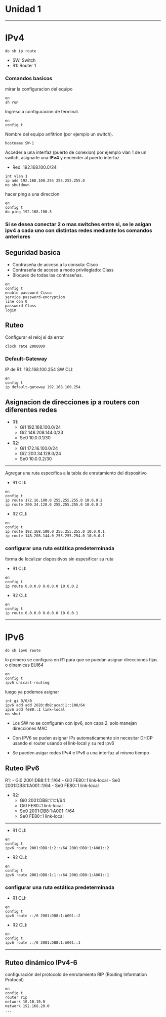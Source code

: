 # Unidad 1
---
# IPv4
```
do sh ip route
```
- SW: Switch
- R1: Router 1
### Comandos basicos
mirar la configuracion del equipo
```
en
sh run
```
Ingreso a configuracion de terminal.
```
en
config t
```
Nombre del equipo anfitrion (por ejemplo un switch).
```
hostname SW-1
```
Acceder a una interfaz (puerto de conexion) por ejemplo vlan 1 de un switch, asignarle una **IPv4** y encender al puerto interfaz.
- Red: 192.168.100.0/24
```
int vlan 1
ip add 192.168.100.254 255.255.255.0
no shutdown
```
hacer ping a una direccion
```
en
config t
do ping 192.168.100.3
```

### Si se desea conectar 2 o mas switches entre si, se le asigan ipv4 a cada uno con distintas redes mediante los comandos anteriores

## Seguridad basica
- Contraseña de acceso a la consola: Cisco
- Contraseña de acceso a modo privilegiado: Class
- Bloqueo de todas las contraseñas.
```
en
config t
enable password Cisco
service password-encryption
line con 0
password Class
login
```
## Ruteo
Configurar el reloj si da error
```
clock rate 2000000
```
### Default-Gateway
IP de R1: 192.168.100.254 
SW CLI:
```
en
config t
ip default-gateway 192.168.100.254
```

## Asignacion de direcciones ip a routers con diferentes redes
- R1:
	- Gi1 192.168.100.0/24
	- Gi2 148.208.144.0/23
	- Se0 10.0.0.1/30
- R2:
	- Gi1 172.16.100.0/24
	- Gi2 200.34.128.0/24
	- Se0 10.0.0.2/30
---
Agregar una ruta específica a la tabla de enrutamiento del dispositivo 
- R1 CLI:
```
en
config t
ip route 172.16.100.0 255.255.255.0 10.0.0.2
ip route 200.34.128.0 255.255.255.0 10.0.0.2
```
- R2 CLI:
```
en
config t
ip route 192.168.100.0 255.255.255.0 10.0.0.1
ip route 148.208.144.0 255.255.254.0 10.0.0.1
```
### configurar una ruta estática predeterminada
forma de localizar dispositivos sin espesificar su ruta 
- R1 CLI:
```
en
config t
ip route 0.0.0.0 0.0.0.0 10.0.0.2
```
- R2 CLI:
```
en
config t
ip route 0.0.0.0 0.0.0.0 10.0.0.1
```
---
# IPv6
```
do sh ipv6 route
```
lo primero se configura en R1 para que se puedan asignar direcciones fijas o dinamicas EUI64
```
en
config t
ipv6 unicast-routing
```
luego ya podemos asignar
```
int gi 0/0/0
ipv6 add add 2020:db8:acad:1::100/64
ipv6 add fe80::1 link-local
no shut
```
- Los SW no se configuran con ipv6, son capa 2, solo manejan direcciones MAC

- Con IPV6 se puden asignar IPs automaticamente sin necesitar DHCP usando el router usando el link-local y su red ipv6

- Se pueden asigar redes IPv4 e IPv6 a una interfaz al mismo tiempo

## Ruteo IPv6
 R1:
	- Gi0 2001:DB8:1:1::1/64
	- Gi0 FE80::1 link-local
	- Se0 2001:DB8:1:A001::1/64
	- Se0 FE80::1 link-local
- R2:
	- Gi0 2001:DB8:1:1::1/64
	- Gi0 FE80::1 link-local
	- Se0 2001:DB8:1:A001::1/64
	- Se0 FE80::1 link-local
--- 
- R1 CLI:
```
en
config t
ipv6 route 2001:DB8:1:2::/64 2001:DB8:1:A001::2
```
- R2 CLI:
```
en
config t
ipv6 route 2001:DB8:1:1::/64 2001:DB8:1:A001::1
```
### configurar una ruta estática predeterminada
- R1 CLI:
```
en
config t
ipv6 route ::/0 2001:DB8:1:A001::2
```
- R2 CLI:
```
en
config t
ipv6 route ::/0 2001:DB8:1:A001::1
```
---
## Ruteo dinámico IPv4-6
configuración del protocolo de enrutamiento RIP (Routing Information Protocol)
```
en
config t
router rip
network 10.10.10.0
network 192.168.20.0
... 
``` 

